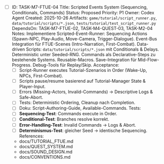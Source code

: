 - [ ] ID: TASK-M7-FTUE-04
  Title: Scripted Events System (Sequencing, Conditionals, Commands)
  Status: Proposed
  Priority: P1
  Owner: Codex Agent
  Created: 2025-10-26
  Artifacts: `game/tutorial/script_runner.py`, `data/tutorial/scripts/*.json`, `tests/tutorial/test_script_runner.py`
  DependsOn: TASK-M7-FTUE-02, TASK-M4-QUEST-03, TASK-M2-04
  Notes:
  Implementiere Scripted-Event-Runner: Sequencing Actions (Spawn-NPC, Play-Audio, Move-Camera, Trigger-Dialogue). Event-Bus Integration für FTUE-Scenes (Intro-Narration, First-Combat). Data-driven Scripts: `data/tutorial/scripts/*.json` mit Conditionals & Delays. Deterministic unter Seeded-RNG. Commands als Declarative-Steps zu bestehende Systems. Reusable-Macros. Save-Integration für Mid-Flow-Progress. Debug-Tools für Replay/Skip.
  Acceptance:
  - [ ] Script-Runner executes Tutorial-Szenarios in Order (Wake-Up, NPCs, First-Combat).
  - [ ] Scripts pause/resume basierend auf Tutorial-Manager State & Player-Input.
  - [ ] Errors (Missing-Actors, Invalid-Commands) → Descriptive Logs & Safe-Abort.
  - [ ] Tests: Deterministic Ordering, Cleanup nach Completion.
  - [ ] Doku: Script-Authoring-Guide, Available-Commands.
  Tests:
  - [ ] **Sequencing-Test**: Commands execute in Order.
  - [ ] **Conditional-Test**: Branches resolve korrekt.
  - [ ] **Error-Handling-Test**: Invalid Commands → Logs & Abort.
  - [ ] **Determinismus-Test**: gleicher Seed → identische Sequencing.
  References:
  - docs/TUTORIAL_FTUE.md
  - docs/QUEST_SYSTEM.md
  - docs/SOUND_DESIGN.md
  - docs/CONVENTIONS.md
